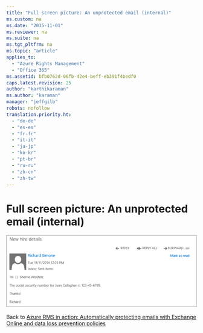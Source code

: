 ```yaml
---
title: "Full screen picture: An unprotected email (internal)"
ms.custom: na
ms.date: "2015-11-01"
ms.reviewer: na
ms.suite: na
ms.tgt_pltfrm: na
ms.topic: "article"
applies_to: 
  - "Azure Rights Management"
  - "Office 365"
ms.assetid: bfb0762d-06fb-42e4-beff-eb391f4bedf0
caps.latest.revision: 25
author: "karthikaraman"
ms.author: "karaman"
manager: "jeffgilb"
robots: nofollow
translation.priority.ht: 
  - "de-de"
  - "es-es"
  - "fr-fr"
  - "it-it"
  - "ja-jp"
  - "ko-kr"
  - "pt-br"
  - "ru-ru"
  - "zh-cn"
  - "zh-tw"
---
```

# Full screen picture: An unprotected email (internal)
![Full Screen Picture: Unprotected email (internal)](../../ems/AADRightsMgmt/media/azrms_dlpunprotectedemail.png "AzRMS_DLPUnprotectedEmail")

Back to [Azure RMS in action: Automatically protecting emails with Exchange Online and data loss prevention policies](http://technet.microsoft.com/library/jj585026.aspx#BKMK_Example_DLP)

